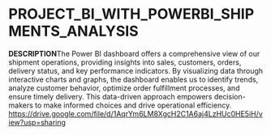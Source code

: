 # PROJECT_BI_WITH_POWERBI_SHIPMENTS_ANALYSIS
**DESCRIPTION**The Power BI dashboard offers a comprehensive view of our shipment operations, providing insights into sales, customers, orders, delivery status, and key performance indicators. By visualizing data through interactive charts and graphs, the dashboard enables us to identify trends, analyze customer behavior, optimize order fulfillment processes, and ensure timely delivery. This data-driven approach empowers decision-makers to make informed choices and drive operational efficiency.
https://drive.google.com/file/d/1AqrYm6LM8XgcH2C1A6aj4LzHUc0HE5iH/view?usp=sharing

